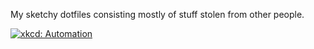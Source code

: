 My sketchy dotfiles consisting mostly of stuff stolen from other people.

[![xkcd: Automation](http://imgs.xkcd.com/comics/automation.png)](http://xkcd.com/1319/)
